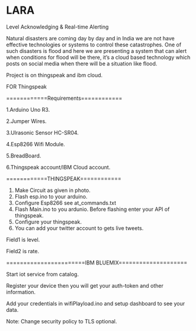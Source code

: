 # LARA
Level Acknowledging &amp; Real-time Alerting

Natural disasters are coming day by day and in India we are not have effective technologies or systems to control these catastrophes. One of such disasters is flood and here we are presenting a system that can alert when conditions for flood will be there, it’s a cloud based technology which posts on social media when there will be a situation like flood.

Project is on thingspeak and ibm cloud.

FOR Thingspeak

============Requirements============

1.Arduino Uno R3.

2.Jumper Wires.

3.Ulrasonic Sensor HC-SR04.

4.Esp8266 Wifi Module.

5.BreadBoard.

6.Thingspeak account/IBM Cloud account.

============THINGSPEAK============
1. Make Circuit as given in photo.
2. Flash esp.ino to your arduino.
3. Configure Esp8266 see at_commands.txt
4. Flash Main.ino to you ardunio. Before flashing enter your API of thingspeak.
5. Configure your thingspeak. 
6. You can add your twitter account to gets live tweets.

Field1 is level. 

Field2 is rate.

=======================IBM BLUEMIX====================

Start iot service from catalog.

Register your device then you will get your auth-token and other information.

Add your credentials in wifiPlayload.ino and setup dashboard to see your data.

Note:
  Change security policy to TLS optional.
